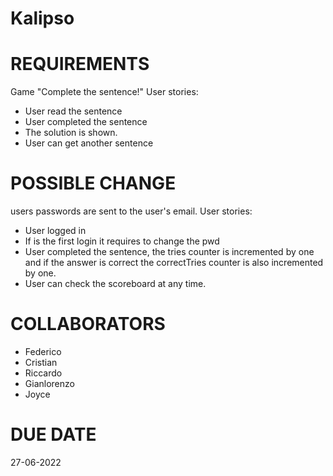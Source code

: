 # Kalipso

# REQUIREMENTS
Game "Complete the sentence!"
User stories:
- User read the sentence
- User completed the sentence
- The solution is shown.
- User can get another sentence


# POSSIBLE CHANGE
users passwords are sent to the user's email.
User stories:
- User logged in
- If is the first login it requires to change the pwd
- User completed the sentence, the tries counter is incremented by one and if the answer is correct the correctTries counter is also incremented by one.
- User can check the scoreboard at any time.

# COLLABORATORS
- Federico 
- Cristian 
- Riccardo
- Gianlorenzo
- Joyce

# DUE DATE
27-06-2022

